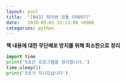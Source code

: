 ```yaml
---
layout: post
title:  "[043] 파이썬 모듈 이해하기"
date:   2018-05-01 12:13:00 +0900
categories: python
---
```

**책 내용에 대한 무단배포 방지를 위해 최소한으로 정리**

```python
import time
print('5초간 프로그램을 정지합니다.')
time.sleep(5)
print('5초가 지나갔습니다')
```
